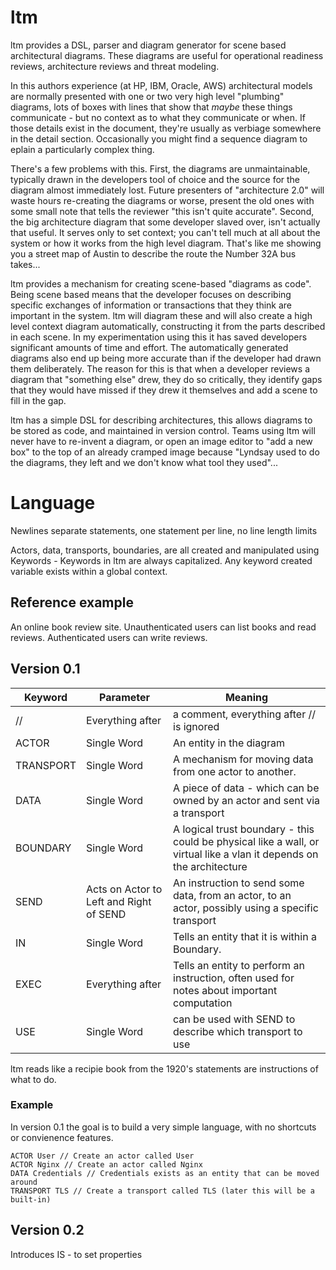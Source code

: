 # ltm
ltm provides a DSL, parser and diagram generator for scene based architectural diagrams. These diagrams are useful for operational readiness reviews, architecture reviews and threat modeling.

In this authors experience (at HP, IBM, Oracle, AWS) architectural models are normally presented with one or two very high level "plumbing" diagrams, lots of boxes with lines that show that _maybe_ these things communicate - but no context as to what they communicate or when. If those details exist in the document, they're usually as verbiage somewhere in the detail section. Occasionally you might find a sequence diagram to eplain a particularly complex thing.

There's a few problems with this. First, the diagrams are unmaintainable, typically drawn in the developers tool of choice and the source for the diagram almost immediately lost. Future presenters of "architecture 2.0" will waste hours re-creating the diagrams or worse, present the old ones with some small note that tells the reviewer "this isn't quite accurate". Second, the big architecture diagram that some developer slaved over, isn't actually that useful. It serves only to set context; you can't tell much at all about the system or how it works from the high level diagram. That's like me showing you a street map of Austin to describe the route the Number 32A bus takes... 

ltm provides a mechanism for creating scene-based "diagrams as code". Being scene based means that the developer focuses on describing specific exchanges of information or transactions that they think are important in the system. ltm will diagram these and will also create a high level context diagram automatically, constructing it from the parts described in each scene. In my experimentation using this it has saved developers significant amounts of time and effort. The automatically generated diagrams also end up being more accurate than if the developer had drawn them deliberately. The reason for this is that when a developer reviews a diagram that "something else" drew, they do so critically, they identify gaps that they would have missed if they drew it themselves and add a scene to fill in the gap.

ltm has a simple DSL for describing architectures, this allows diagrams to be stored as code, and maintained in version control. Teams using ltm will never have to re-invent a diagram, or open an image editor to "add a new box" to the top of an already cramped image because "Lyndsay used to do the diagrams, they left and we don't know what tool they used"...


# Language
Newlines separate statements, one statement per line, no line length limits

Actors, data, transports, boundaries, are all created and manipulated using Keywords - Keywords in ltm are always capitalized.
Any keyword created variable exists within a global context.

## Reference example
An online book review site. Unauthenticated users can list books and read reviews. Authenticated users can write reviews.

## Version 0.1
| Keyword | Parameter | Meaning | 
| ------- | --------| --- |
| //      | Everything after | a comment, everything after // is ignored |
| ACTOR   | Single Word | An entity in the diagram |
| TRANSPORT | Single Word | A mechanism for moving data from one actor to another. |
| DATA    | Single Word | A piece of data - which can be owned by an actor and sent via a transport |
| BOUNDARY | Single Word | A logical trust boundary - this could be physical like a wall, or virtual like a vlan it depends on the architecture |
| SEND | Acts on Actor to Left and Right of SEND | An instruction to send some data, from an actor, to an actor, possibly using a specific transport |
| IN | Single Word | Tells an entity that it is within a Boundary. |
| EXEC | Everything after | Tells an entity to perform an instruction, often used for notes about important computation |
| USE | Single Word | <Optional> can be used with SEND to describe which transport to use |

ltm reads like a recipie book from the 1920's statements are instructions of what to do.

### Example
In version 0.1 the goal is to build a very simple language, with no shortcuts or convienence features.

``` 
ACTOR User // Create an actor called User
ACTOR Nginx // Create an actor called Nginx
DATA Credentials // Credentials exists as an entity that can be moved around
TRANSPORT TLS // Create a transport called TLS (later this will be a built-in)

```

## Version 0.2
Introduces 
IS - to set properties

